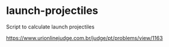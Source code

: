 # launch-projectiles
Script to calculate launch projectiles

https://www.urionlinejudge.com.br/judge/pt/problems/view/1163

